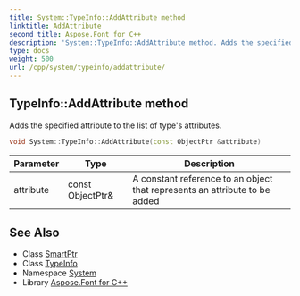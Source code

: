 ```yaml
---
title: System::TypeInfo::AddAttribute method
linktitle: AddAttribute
second_title: Aspose.Font for C++
description: 'System::TypeInfo::AddAttribute method. Adds the specified attribute to the list of type''s attributes in C++.'
type: docs
weight: 500
url: /cpp/system/typeinfo/addattribute/
---
```

## TypeInfo::AddAttribute method


Adds the specified attribute to the list of type's attributes.

```cpp
void System::TypeInfo::AddAttribute(const ObjectPtr &attribute)
```


| Parameter | Type | Description |
| --- | --- | --- |
| attribute | const ObjectPtr\& | A constant reference to an object that represents an attribute to be added |

## See Also

* Class [SmartPtr](../../smartptr/)
* Class [TypeInfo](../)
* Namespace [System](../../)
* Library [Aspose.Font for C++](../../../)
